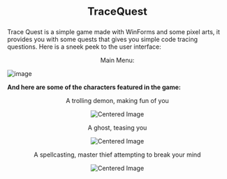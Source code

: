 <p align="center" style="font-size: 24px;">
  <strong>TraceQuest</strong>
</p>



Trace Quest is a simple game made with WinForms and some pixel arts, it provides you with some quests that gives you simple code tracing questions. 
Here is a sneek peek to the user interface:

<p align="center">
  Main Menu:
</p>

![image](https://github.com/user-attachments/assets/cc100b49-2456-4bad-8100-96029749a4b4)

**And here are some of the characters featured in the game:**


<p align="center">
  A trolling demon, making fun of you
</p>

<p align="center">
  <img src="https://github.com/user-attachments/assets/9fad1d05-b917-4604-a093-1d9fdcdbaec4" alt="Centered Image">
</p>

<p align="center">
  A ghost, teasing you
</p>

<p align="center">
  <img src="https://github.com/user-attachments/assets/e699e4cb-f8c6-4aa5-86dd-59fd31994a80" alt="Centered Image">
</p>

<p align="center">
  A spellcasting, master thief attempting to break your mind
</p>

<p align="center">
  <img src="https://github.com/user-attachments/assets/30136059-5b01-4898-9d1a-96ecf248f560" alt="Centered Image">
</p>


